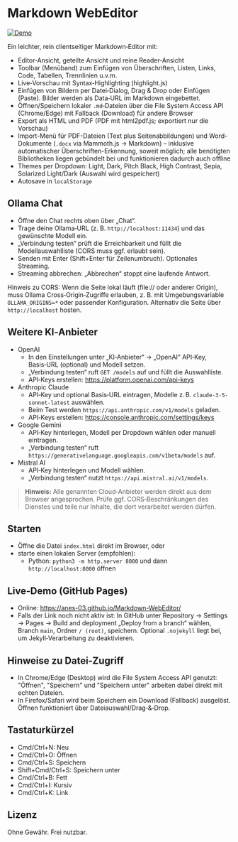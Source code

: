 # Markdown WebEditor

[![Demo](https://img.shields.io/badge/demo-GitHub%20Pages-blue)](https://anes-03.github.io/Markdown-WebEditor/)

Ein leichter, rein clientseitiger Markdown‑Editor mit:

- Editor‑Ansicht, geteilte Ansicht und reine Reader‑Ansicht
- Toolbar (Menüband) zum Einfügen von Überschriften, Listen, Links, Code, Tabellen, Trennlinien u.v.m.
- Live‑Vorschau mit Syntax‑Highlighting (highlight.js)
- Einfügen von Bildern per Datei‑Dialog, Drag & Drop oder Einfügen (Paste). Bilder werden als Data‑URL im Markdown eingebettet.
- Öffnen/Speichern lokaler `.md`‑Dateien über die File System Access API (Chrome/Edge) mit Fallback (Download) für andere Browser
- Export als HTML und PDF (PDF mit html2pdf.js; exportiert nur die Vorschau)
- Import-Menü für PDF-Dateien (Text plus Seitenabbildungen) und Word-Dokumente (`.docx` via Mammoth.js → Markdown) – inklusive automatischer Überschriften-Erkennung, soweit möglich; alle benötigten Bibliotheken liegen gebündelt bei und funktionieren dadurch auch offline
- Themes per Dropdown: Light, Dark, Pitch Black, High Contrast, Sepia, Solarized Light/Dark (Auswahl wird gespeichert)
- Autosave in `localStorage`

## Ollama Chat

- Öffne den Chat rechts oben über „Chat“.
- Trage deine Ollama‑URL (z. B. `http://localhost:11434`) und das gewünschte Modell ein.
- „Verbindung testen“ prüft die Erreichbarkeit und füllt die Modellauswahlliste (CORS muss ggf. erlaubt sein).
- Senden mit Enter (Shift+Enter für Zeilenumbruch). Optionales Streaming.
- Streaming abbrechen: „Abbrechen“ stoppt eine laufende Antwort.

Hinweis zu CORS: Wenn die Seite lokal läuft (file:// oder anderer Origin), muss Ollama Cross‑Origin‑Zugriffe erlauben, z. B. mit Umgebungsvariable `OLLAMA_ORIGINS=*` oder passender Konfiguration. Alternativ die Seite über `http://localhost` hosten.

## Weitere KI‑Anbieter

- OpenAI
  - In den Einstellungen unter „KI‑Anbieter“ → „OpenAI“ API‑Key, Basis‑URL (optional) und Modell setzen.
  - „Verbindung testen“ ruft `GET /models` auf und füllt die Auswahlliste.
  - API‑Keys erstellen: https://platform.openai.com/api-keys
- Anthropic Claude
  - API‑Key und optional Basis‑URL eintragen, Modelle z. B. `claude-3-5-sonnet-latest` auswählen.
  - Beim Test werden `https://api.anthropic.com/v1/models` geladen.
  - API‑Keys erstellen: https://console.anthropic.com/settings/keys
- Google Gemini
  - API‑Key hinterlegen, Modell per Dropdown wählen oder manuell eintragen.
  - „Verbindung testen“ ruft `https://generativelanguage.googleapis.com/v1beta/models` auf.
- Mistral AI
  - API‑Key hinterlegen und Modell wählen.
  - „Verbindung testen“ nutzt `https://api.mistral.ai/v1/models`.

> **Hinweis:** Alle genannten Cloud‑Anbieter werden direkt aus dem Browser angesprochen. Prüfe ggf. CORS‑Beschränkungen des Dienstes und teile nur Inhalte, die dort verarbeitet werden dürfen.

## Starten

- Öffne die Datei `index.html` direkt im Browser, oder
- starte einen lokalen Server (empfohlen):
  - Python: `python3 -m http.server 8000` und dann `http://localhost:8000` öffnen

## Live‑Demo (GitHub Pages)

- Online: https://anes-03.github.io/Markdown-WebEditor/
- Falls der Link noch nicht aktiv ist: In GitHub unter Repository → Settings → Pages → Build and deployment „Deploy from a branch“ wählen, Branch `main`, Ordner `/ (root)`, speichern. Optional `.nojekyll` liegt bei, um Jekyll‑Verarbeitung zu deaktivieren.

## Hinweise zu Datei‑Zugriff

- In Chrome/Edge (Desktop) wird die File System Access API genutzt: "Öffnen", "Speichern" und "Speichern unter" arbeiten dabei direkt mit echten Dateien.
- In Firefox/Safari wird beim Speichern ein Download (Fallback) ausgelöst. Öffnen funktioniert über Dateiauswahl/Drag‑&‑Drop.

## Tastaturkürzel

- Cmd/Ctrl+N: Neu
- Cmd/Ctrl+O: Öffnen
- Cmd/Ctrl+S: Speichern
- Shift+Cmd/Ctrl+S: Speichern unter
- Cmd/Ctrl+B: Fett
- Cmd/Ctrl+I: Kursiv
- Cmd/Ctrl+K: Link

## Lizenz

Ohne Gewähr. Frei nutzbar.
